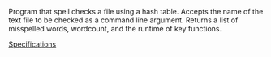 Program that spell checks a file using a hash table. Accepts the name of the text file to be checked as a command line argument. Returns a list of misspelled words, wordcount, and the runtime of key functions.

[Specifications](https://cs50.harvard.edu/x/2025/psets/5/speller/)